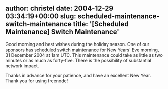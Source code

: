 author: christel
date: 2004-12-29 03:34:19+00:00
slug: scheduled-maintenance-switch-maintenance
title: '[Scheduled Maintenance] Switch Maintenance'
---

Good morning and best wishes during the holiday season.  One of our sponsors has scheduled switch maintenance for New Years' Eve morning, 31 December 2004 at 1am UTC.  This maintenance could take as little as two minutes or as much as forty-five.  There is the possibility of substantial network impact.

Thanks in advance for your patience, and have an excellent New Year. Thank you for using freenode!
